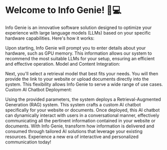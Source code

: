 # Welcome to Info Genie! 🧞💻

Info Genie is an innovative software solution designed to optimize your experience with large language models (LLMs) based on your specific hardware capabilities. Here's how it works:

Upon starting, Info Genie will prompt you to enter details about your hardware, such as GPU memory. This information allows our system to recommend the most suitable LLMs for your setup, ensuring an efficient and effective operation.
Model and Content Integration:

Next, you'll select a retrieval model that best fits your needs. You will then provide the link to your website or upload documents directly into the system. This flexibility allows Info Genie to serve a wide range of use cases.
Custom AI Chatbot Deployment:

Using the provided parameters, the system deploys a Retrieval-Augmented Generation (RAG) system. This system crafts a custom AI chatbot specifically for your website or documents.
Once deployed, this AI chatbot can dynamically interact with users in a conversational manner, effectively communicating all the pertinent information contained in your website or documents.
With Info Genie, transform how information is delivered and consumed through tailored AI solutions that leverage your existing resources. Experience a new era of interactive and personalized communication today!
